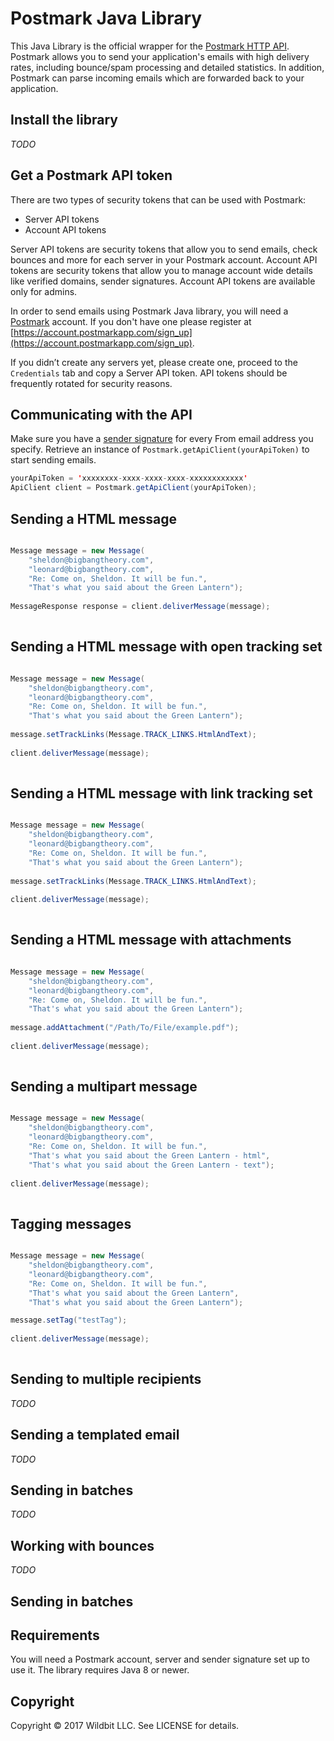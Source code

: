 # Postmark Java Library

This Java Library is the official wrapper for the [Postmark HTTP API](http://postmarkapp.com). Postmark allows you to send your application's emails with high delivery rates, including bounce/spam processing and detailed statistics. In addition, Postmark can parse incoming emails which are forwarded back to your application.

## Install the library

*TODO*

## Get a Postmark API token

There are two types of security tokens that can be used with Postmark: 

* Server API tokens
* Account API tokens 

Server API tokens are security tokens that allow you to send emails, check bounces and more for each server in your Postmark account.
Account API tokens are security tokens that allow you to manage account wide details like verified domains, sender signatures. Account API tokens are available only for admins.

In order to send emails using Postmark Java library, you will need a [Postmark](http://postmarkapp.com) account. 
If you don't have one please register at [https://account.postmarkapp.com/sign_up](https://account.postmarkapp.com/sign_up).

If you didn’t create any servers yet, please create one, proceed to the `Credentials` tab and copy a Server API token. 
API tokens should be frequently rotated for security reasons.

## Communicating with the API

Make sure you have a [sender signature](https://postmarkapp.com/signatures) for every From email address you specify.
Retrieve an instance of `Postmark.getApiClient(yourApiToken)` to start sending emails.

``` java
yourApiToken = 'xxxxxxxx-xxxx-xxxx-xxxx-xxxxxxxxxxxx'
ApiClient client = Postmark.getApiClient(yourApiToken);
```

## Sending a HTML message

``` java

Message message = new Message(
    "sheldon@bigbangtheory.com", 
    "leonard@bigbangtheory.com",
    "Re: Come on, Sheldon. It will be fun.", 
    "That's what you said about the Green Lantern");
    
MessageResponse response = client.deliverMessage(message);
                                                                                                                                                            'movie. You were 114 minutes of wrong.'");
```

## Sending a HTML message with open tracking set

``` java

Message message = new Message(
    "sheldon@bigbangtheory.com", 
    "leonard@bigbangtheory.com",
    "Re: Come on, Sheldon. It will be fun.", 
    "That's what you said about the Green Lantern");
    
message.setTrackLinks(Message.TRACK_LINKS.HtmlAndText);    
    
client.deliverMessage(message);    
                                                                                                                                                            'movie. You were 114 minutes of wrong.'");
```

## Sending a HTML message with link tracking set

``` java

Message message = new Message(
    "sheldon@bigbangtheory.com", 
    "leonard@bigbangtheory.com",
    "Re: Come on, Sheldon. It will be fun.", 
    "That's what you said about the Green Lantern");
    
message.setTrackLinks(Message.TRACK_LINKS.HtmlAndText);    
    
client.deliverMessage(message);    
                                                                                                                                                            'movie. You were 114 minutes of wrong.'");
```

## Sending a HTML message with attachments

``` java

Message message = new Message(
    "sheldon@bigbangtheory.com", 
    "leonard@bigbangtheory.com",
    "Re: Come on, Sheldon. It will be fun.", 
    "That's what you said about the Green Lantern");
    
message.addAttachment("/Path/To/File/example.pdf");    
    
client.deliverMessage(message);    
                                                                                                                                                            'movie. You were 114 minutes of wrong.'");
```

## Sending a multipart message

``` java

Message message = new Message(
    "sheldon@bigbangtheory.com", 
    "leonard@bigbangtheory.com",
    "Re: Come on, Sheldon. It will be fun.", 
    "That's what you said about the Green Lantern - html",
    "That's what you said about the Green Lantern - text");
        
client.deliverMessage(message);    
                                                                                                                                                            'movie. You were 114 minutes of wrong.'");
```

## Tagging messages

``` java

Message message = new Message(
    "sheldon@bigbangtheory.com", 
    "leonard@bigbangtheory.com",
    "Re: Come on, Sheldon. It will be fun.", 
    "That's what you said about the Green Lantern",
    "That's what you said about the Green Lantern");

message.setTag("testTag");        
    
client.deliverMessage(message);    
                                                                                                                                                            'movie. You were 114 minutes of wrong.'");
```

## Sending to multiple recipients

*TODO*

## Sending a templated email

*TODO*

## Sending in batches

*TODO*



## Working with bounces

*TODO*

## Sending in batches



## Requirements

You will need a Postmark account, server and sender signature set up to use it. The library requires Java 8 or newer.

## Copyright

Copyright © 2017 Wildbit LLC. See LICENSE for details.